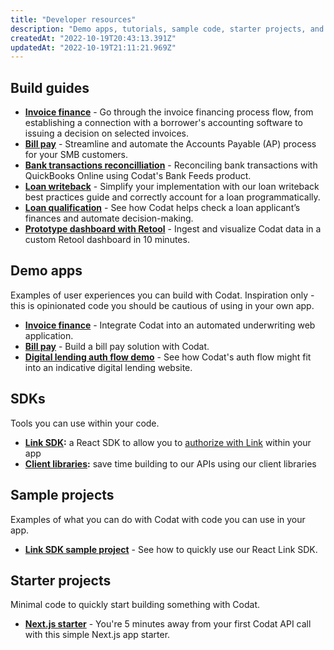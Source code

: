 ```yaml
---
title: "Developer resources"
description: "Demo apps, tutorials, sample code, starter projects, and other tools to help you build your Codat solution"
createdAt: "2022-10-19T20:43:13.391Z"
updatedAt: "2022-10-19T21:11:21.969Z"
---
```


## Build guides

- **[Invoice finance](/lending/guides/invoice-finance/introduction)** - Go through the invoice financing process flow, from establishing a connection with a borrower's accounting software to issuing a decision on selected invoices.
- **[Bill pay](/payables/guides/bill-pay/introduction)** - Streamline and automate the Accounts Payable (AP) process for your SMB customers.
- **[Bank transactions reconcilliation](/bank-feeds/guides/bank-feeds-tutorial)** - Reconciling bank transactions with QuickBooks Online using Codat's Bank Feeds product.
- **[Loan writeback](/lending/guides/loan-writeback/introduction)** - Simplify your implementation with our loan writeback best practices guide and correctly account for a loan programmatically.
- **[Loan qualification](/lending/guides/loan-qualification/introduction)** - See how Codat helps check a loan applicant’s finances and automate decision-making.
- **[Prototype dashboard with Retool](/guides/retool-dashboard)** - Ingest and visualize Codat data in a custom Retool dashboard in 10 minutes.

## Demo apps

Examples of user experiences you can build with Codat. Inspiration only - this is opinionated code you should be cautious of using in your own app.

- **[Invoice finance](https://github.com/codatio/demo-invoice-finance)** - Integrate Codat into an automated underwriting web application.
- **[Bill pay](https://github.com/codatio/demo-bill-pay)** - Build a bill pay solution with Codat.
- **[Digital lending auth flow demo](https://github.com/codatio/demo-auth-flow)** - See how Codat's auth flow might fit into an indicative digital lending website.

## SDKs

Tools you can use within your code.

- **[Link SDK](https://www.npmjs.com/package/@codat/link-sdk):** a React SDK to allow you to [authorize with Link](/auth-flow/authorize-embedded-link) within your app
- **[Client libraries](/get-started/libraries):** save time building to our APIs using our client libraries

## Sample projects

Examples of what you can do with Codat with code you can use in your app.

- **[Link SDK sample project](https://github.com/codatio/sample-project-link-sdk)** - See how to quickly use our React Link SDK.

## Starter projects

Minimal code to quickly start building something with Codat.

- **[Next.js starter](https://github.com/codatio/starter-project-nextjs-codat)** - You're 5 minutes away from your first Codat API call with this simple Next.js app starter.
